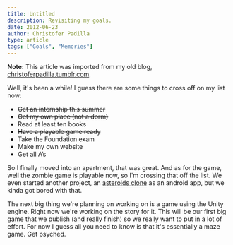 ```yaml
---
title: Untitled
description: Revisiting my goals.
date: 2012-06-23
author: Christofer Padilla
type: article
tags: ["Goals", "Memories"]
---
```


<div class="info"><b>Note:</b> This article was imported from my old blog, <a href="https://christoferpadilla.tumblr.com/post/25734694911/well-its-been-a-while-i-guess-there-are-some">christoferpadilla.tumblr.com</a>.</div>

Well, it's been a while! I guess there are some things to cross off on my list now:

*   <strike>Get an internship this summer</strike>
*   <strike>Get my own place (not a dorm)</strike>
*   Read at least ten books
*   <strike>Have a playable game ready</strike>
*   Take the Foundation exam
*   Make my own website
*   Get all A’s

So I finally moved into an apartment, that was great. And as for the game, well the zombie game is playable now, so I'm crossing that off the list. We even started another project, an [asteroids clone](http://code.google.com/p/asteroidz/) as an android app, but we kinda got bored with that.

The next big thing we're planning on working on is a game using the Unity engine. Right now we're working on the story for it. This will be our first big game that we publish (and really finish) so we really want to put in a lot of effort. For now I guess all you need to know is that it's essentially a maze game. Get psyched.

<TagLinks />

<Comments />
